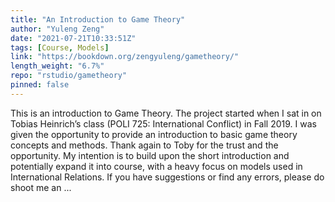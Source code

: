 ```yaml
---
title: "An Introduction to Game Theory"
author: "Yuleng Zeng"
date: "2021-07-21T10:33:51Z"
tags: [Course, Models]
link: "https://bookdown.org/zengyuleng/gametheory/"
length_weight: "6.7%"
repo: "rstudio/gametheory"
pinned: false
---
```


This is an introduction to Game Theory. The project started when I sat in on Tobias Heinrich’s class (POLI 725: International Conflict) in Fall 2019. I was given the opportunity to provide an introduction to basic game theory concepts and methods. Thank again to Toby for the trust and the opportunity. My intention is to build upon the short introduction and potentially expand it into course, with a heavy focus on models used in International Relations. If you have suggestions or find any errors, please do shoot me an ...
